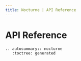 ```yaml
---
title: Nocturne | API Reference
---
```

# API Reference

```{eval-rst}
.. autosummary:: nocturne
   :toctree: generated
```

